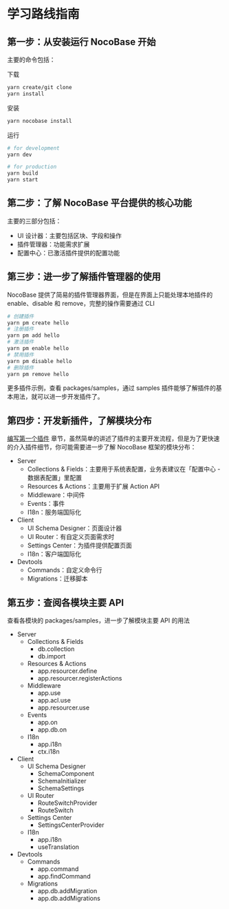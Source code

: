 # 学习路线指南

## 第一步：从安装运行 NocoBase 开始

主要的命令包括：

下载

```bash
yarn create/git clone
yarn install
```

安装

```bash
yarn nocobase install
```

运行

```bash
# for development
yarn dev

# for production
yarn build
yarn start
```

## 第二步：了解 NocoBase 平台提供的核心功能

主要的三部分包括：

- UI 设计器：主要包括区块、字段和操作
- 插件管理器：功能需求扩展
- 配置中心：已激活插件提供的配置功能

## 第三步：进一步了解插件管理器的使用

NocoBase 提供了简易的插件管理器界面，但是在界面上只能处理本地插件的 enable、disable 和 remove，完整的操作需要通过 CLI

```bash
# 创建插件
yarn pm create hello
# 注册插件
yarn pm add hello
# 激活插件
yarn pm enable hello
# 禁用插件
yarn pm disable hello
# 删除插件
yarn pm remove hello
```

更多插件示例，查看 packages/samples，通过 samples 插件能够了解插件的基本用法，就可以进一步开发插件了。

## 第四步：开发新插件，了解模块分布

[编写第一个插件](/development/your-fisrt-plugin) 章节，虽然简单的讲述了插件的主要开发流程，但是为了更快速的介入插件细节，你可能需要进一步了解 NocoBase 框架的模块分布：

- Server
  - Collections & Fields：主要用于系统表配置，业务表建议在「配置中心 - 数据表配置」里配置
  - Resources & Actions：主要用于扩展 Action API
  - Middleware：中间件
  - Events：事件
  - I18n：服务端国际化
- Client
  - UI Schema Designer：页面设计器
  - UI Router：有自定义页面需求时
  - Settings Center：为插件提供配置页面
  - I18n：客户端国际化
- Devtools
  - Commands：自定义命令行
  - Migrations：迁移脚本

## 第五步：查阅各模块主要 API

查看各模块的 packages/samples，进一步了解模块主要 API 的用法

- Server
  - Collections & Fields
    - db.collection
    - db.import
  - Resources & Actions
    - app.resourcer.define
    - app.resourcer.registerActions
  - Middleware
    - app.use
    - app.acl.use
    - app.resourcer.use
  - Events
    - app.on
    - app.db.on
  - I18n
    - app.i18n
    - ctx.i18n
- Client
  - UI Schema Designer
    - SchemaComponent
    - SchemaInitializer
    - SchemaSettings
  - UI Router
    - RouteSwitchProvider
    - RouteSwitch
  - Settings Center
    - SettingsCenterProvider
  - I18n
    - app.i18n
    - useTranslation
- Devtools
  - Commands
    - app.command
    - app.findCommand
  - Migrations
    - app.db.addMigration
    - app.db.addMigrations
